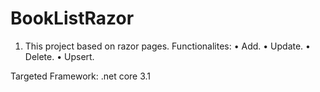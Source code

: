 # BookListRazor


1.	This project based on razor pages.
Functionalites:
•	Add.
•	Update.
•	Delete.
•	Upsert.


Targeted Framework: .net core 3.1

